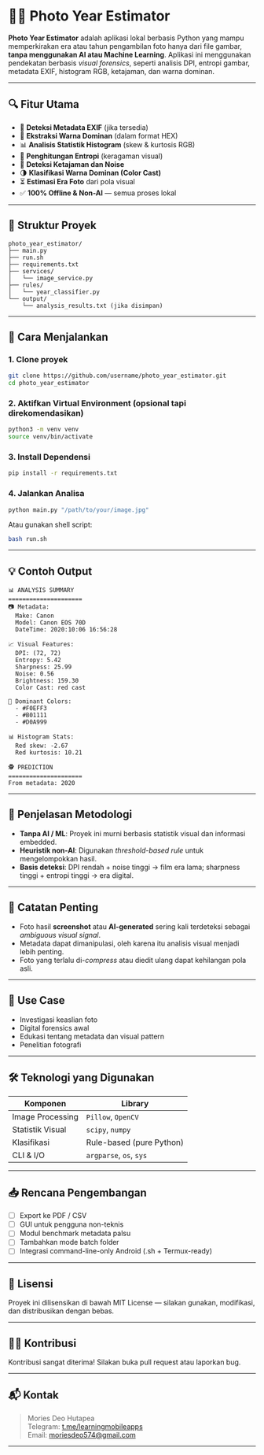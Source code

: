 # 🕵️‍♂️ Photo Year Estimator

**Photo Year Estimator** adalah aplikasi lokal berbasis Python yang mampu memperkirakan era atau tahun pengambilan foto hanya dari file gambar, **tanpa menggunakan AI atau Machine Learning**. Aplikasi ini menggunakan pendekatan berbasis _visual forensics_, seperti analisis DPI, entropi gambar, metadata EXIF, histogram RGB, ketajaman, dan warna dominan.

---

## 🔍 Fitur Utama

- 📸 **Deteksi Metadata EXIF** (jika tersedia)
- 🎨 **Ekstraksi Warna Dominan** (dalam format HEX)
- 📊 **Analisis Statistik Histogram** (skew & kurtosis RGB)
- 🧠 **Penghitungan Entropi** (keragaman visual)
- 🔎 **Deteksi Ketajaman dan Noise**
- 🌗 **Klasifikasi Warna Dominan (Color Cast)**
- ⏳ **Estimasi Era Foto** dari pola visual
- ✅ **100% Offline & Non-AI** — semua proses lokal

---

## 📁 Struktur Proyek

```
photo_year_estimator/
├── main.py
├── run.sh
├── requirements.txt
├── services/
│   └── image_service.py
├── rules/
│   └── year_classifier.py
└── output/
    └── analysis_results.txt (jika disimpan)
```

---

## 🚀 Cara Menjalankan

### 1. **Clone proyek**
```bash
git clone https://github.com/username/photo_year_estimator.git
cd photo_year_estimator
```

### 2. **Aktifkan Virtual Environment (opsional tapi direkomendasikan)**
```bash
python3 -m venv venv
source venv/bin/activate
```

### 3. **Install Dependensi**
```bash
pip install -r requirements.txt
```

### 4. **Jalankan Analisa**
```bash
python main.py "/path/to/your/image.jpg"
```

Atau gunakan shell script:

```bash
bash run.sh
```

---

## 💡 Contoh Output

```
📊 ANALYSIS SUMMARY
=====================
📷 Metadata:
  Make: Canon
  Model: Canon EOS 70D
  DateTime: 2020:10:06 16:56:28

📈 Visual Features:
  DPI: (72, 72)
  Entropy: 5.42
  Sharpness: 25.99
  Noise: 0.56
  Brightness: 159.30
  Color Cast: red cast

🎨 Dominant Colors:
  - #F0EFF3
  - #B01111
  - #D0A999

📊 Histogram Stats:
  Red skew: -2.67
  Red kurtosis: 10.21

🕵️ PREDICTION
=====================
From metadata: 2020
```

---

## 🧠 Penjelasan Metodologi

- **Tanpa AI / ML**: Proyek ini murni berbasis statistik visual dan informasi embedded.
- **Heuristik non-AI**: Digunakan _threshold-based rule_ untuk mengelompokkan hasil.
- **Basis deteksi**: DPI rendah + noise tinggi → film era lama; sharpness tinggi + entropi tinggi → era digital.

---

## 📌 Catatan Penting

- Foto hasil **screenshot** atau **AI-generated** sering kali terdeteksi sebagai _ambiguous visual signal_.
- Metadata dapat dimanipulasi, oleh karena itu analisis visual menjadi lebih penting.
- Foto yang terlalu di-*compress* atau diedit ulang dapat kehilangan pola asli.

---

## 💼 Use Case

- Investigasi keaslian foto
- Digital forensics awal
- Edukasi tentang metadata dan visual pattern
- Penelitian fotografi

---

## 🛠️ Teknologi yang Digunakan

| Komponen | Library |
|---------|---------|
| Image Processing | `Pillow`, `OpenCV` |
| Statistik Visual | `scipy`, `numpy` |
| Klasifikasi | Rule-based (pure Python) |
| CLI & I/O | `argparse`, `os`, `sys` |

---

## 📥 Rencana Pengembangan

- [ ] Export ke PDF / CSV
- [ ] GUI untuk pengguna non-teknis
- [ ] Modul benchmark metadata palsu
- [ ] Tambahkan mode batch folder
- [ ] Integrasi command-line-only Android (.sh + Termux-ready)

---

## 📃 Lisensi

Proyek ini dilisensikan di bawah MIT License — silakan gunakan, modifikasi, dan distribusikan dengan bebas.

---

## 👨‍💻 Kontribusi

Kontribusi sangat diterima! Silakan buka pull request atau laporkan bug.

---

## 📬 Kontak

> Mories Deo Hutapea  
> Telegram: [t.me/learningmobileapps](https://t.me/learningmobileapps)  
> Email: moriesdeo574@gmail.com

---
